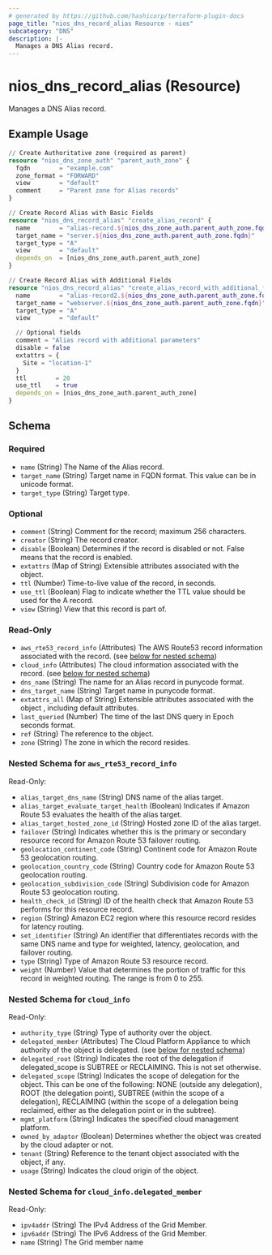 ```yaml
---
# generated by https://github.com/hashicorp/terraform-plugin-docs
page_title: "nios_dns_record_alias Resource - nios"
subcategory: "DNS"
description: |-
  Manages a DNS Alias record.
---
```


# nios_dns_record_alias (Resource)

Manages a DNS Alias record.

## Example Usage

```terraform
// Create Authoritative zone (required as parent)
resource "nios_dns_zone_auth" "parent_auth_zone" {
  fqdn        = "example.com"
  zone_format = "FORWARD"
  view        = "default"
  comment     = "Parent zone for Alias records"
}

// Create Record Alias with Basic Fields
resource "nios_dns_record_alias" "create_alias_record" {
  name        = "alias-record.${nios_dns_zone_auth.parent_auth_zone.fqdn}"
  target_name = "server.${nios_dns_zone_auth.parent_auth_zone.fqdn}"
  target_type = "A"
  view        = "default"
  depends_on  = [nios_dns_zone_auth.parent_auth_zone]
}

// Create Record Alias with Additional Fields
resource "nios_dns_record_alias" "create_alias_record_with_additional_fields" {
  name        = "alias-record2.${nios_dns_zone_auth.parent_auth_zone.fqdn}"
  target_name = "webserver.${nios_dns_zone_auth.parent_auth_zone.fqdn}"
  target_type = "A"
  view        = "default"

  // Optional fields
  comment = "Alias record with additional parameters"
  disable = false
  extattrs = {
    Site = "location-1"
  }
  ttl        = 20
  use_ttl    = true
  depends_on = [nios_dns_zone_auth.parent_auth_zone]
}
```

<!-- schema generated by tfplugindocs -->
## Schema

### Required

- `name` (String) The Name of the Alias record.
- `target_name` (String) Target name in FQDN format. This value can be in unicode format.
- `target_type` (String) Target type.

### Optional

- `comment` (String) Comment for the record; maximum 256 characters.
- `creator` (String) The record creator.
- `disable` (Boolean) Determines if the record is disabled or not. False means that the record is enabled.
- `extattrs` (Map of String) Extensible attributes associated with the object.
- `ttl` (Number) Time-to-live value of the record, in seconds.
- `use_ttl` (Boolean) Flag to indicate whether the TTL value should be used for the A record.
- `view` (String) View that this record is part of.

### Read-Only

- `aws_rte53_record_info` (Attributes) The AWS Route53 record information associated with the record. (see [below for nested schema](#nestedatt--aws_rte53_record_info))
- `cloud_info` (Attributes) The cloud information associated with the record. (see [below for nested schema](#nestedatt--cloud_info))
- `dns_name` (String) The name for an Alias record in punycode format.
- `dns_target_name` (String) Target name in punycode format.
- `extattrs_all` (Map of String) Extensible attributes associated with the object , including default attributes.
- `last_queried` (Number) The time of the last DNS query in Epoch seconds format.
- `ref` (String) The reference to the object.
- `zone` (String) The zone in which the record resides.

<a id="nestedatt--aws_rte53_record_info"></a>
### Nested Schema for `aws_rte53_record_info`

Read-Only:

- `alias_target_dns_name` (String) DNS name of the alias target.
- `alias_target_evaluate_target_health` (Boolean) Indicates if Amazon Route 53 evaluates the health of the alias target.
- `alias_target_hosted_zone_id` (String) Hosted zone ID of the alias target.
- `failover` (String) Indicates whether this is the primary or secondary resource record for Amazon Route 53 failover routing.
- `geolocation_continent_code` (String) Continent code for Amazon Route 53 geolocation routing.
- `geolocation_country_code` (String) Country code for Amazon Route 53 geolocation routing.
- `geolocation_subdivision_code` (String) Subdivision code for Amazon Route 53 geolocation routing.
- `health_check_id` (String) ID of the health check that Amazon Route 53 performs for this resource record.
- `region` (String) Amazon EC2 region where this resource record resides for latency routing.
- `set_identifier` (String) An identifier that differentiates records with the same DNS name and type for weighted, latency, geolocation, and failover routing.
- `type` (String) Type of Amazon Route 53 resource record.
- `weight` (Number) Value that determines the portion of traffic for this record in weighted routing. The range is from 0 to 255.


<a id="nestedatt--cloud_info"></a>
### Nested Schema for `cloud_info`

Read-Only:

- `authority_type` (String) Type of authority over the object.
- `delegated_member` (Attributes) The Cloud Platform Appliance to which authority of the object is delegated. (see [below for nested schema](#nestedatt--cloud_info--delegated_member))
- `delegated_root` (String) Indicates the root of the delegation if delegated_scope is SUBTREE or RECLAIMING. This is not set otherwise.
- `delegated_scope` (String) Indicates the scope of delegation for the object. This can be one of the following: NONE (outside any delegation), ROOT (the delegation point), SUBTREE (within the scope of a delegation), RECLAIMING (within the scope of a delegation being reclaimed, either as the delegation point or in the subtree).
- `mgmt_platform` (String) Indicates the specified cloud management platform.
- `owned_by_adaptor` (Boolean) Determines whether the object was created by the cloud adapter or not.
- `tenant` (String) Reference to the tenant object associated with the object, if any.
- `usage` (String) Indicates the cloud origin of the object.

<a id="nestedatt--cloud_info--delegated_member"></a>
### Nested Schema for `cloud_info.delegated_member`

Read-Only:

- `ipv4addr` (String) The IPv4 Address of the Grid Member.
- `ipv6addr` (String) The IPv6 Address of the Grid Member.
- `name` (String) The Grid member name
